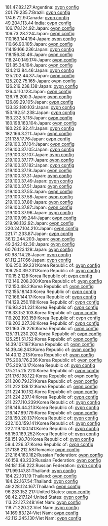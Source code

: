 181.47.82.127:Argentina: [ovpn config](vpn/181_47_82_127.ovpn)  
201.79.235.7:Brazil: [ovpn config](vpn/201_79_235_7.ovpn)  
174.6.72.9:Canada: [ovpn config](vpn/174_6_72_9.ovpn)  
49.204.113.44:India: [ovpn config](vpn/49_204_113_44.ovpn)  
106.178.124.92:Japan: [ovpn config](vpn/106_178_124_92.ovpn)  
106.73.28.224:Japan: [ovpn config](vpn/106_73_28_224.ovpn)  
110.163.144.194:Japan: [ovpn config](vpn/110_163_144_194.ovpn)  
110.66.90.105:Japan: [ovpn config](vpn/110_66_90_105.ovpn)  
114.19.166.236:Japan: [ovpn config](vpn/114_19_166_236.ovpn)  
118.156.30.46:Japan: [ovpn config](vpn/118_156_30_46.ovpn)  
118.240.149.174:Japan: [ovpn config](vpn/118_240_149_174.ovpn)  
121.85.34.194:Japan: [ovpn config](vpn/121_85_34_194.ovpn)  
124.213.84.46:Japan: [ovpn config](vpn/124_213_84_46.ovpn)  
125.202.44.37:Japan: [ovpn config](vpn/125_202_44_37.ovpn)  
125.202.75.165:Japan: [ovpn config](vpn/125_202_75_165.ovpn)  
126.219.238.138:Japan: [ovpn config](vpn/126_219_238_138.ovpn)  
126.4.110.123:Japan: [ovpn config](vpn/126_4_110_123.ovpn)  
126.78.200.3:Japan: [ovpn config](vpn/126_78_200_3.ovpn)  
126.89.29.105:Japan: [ovpn config](vpn/126_89_29_105.ovpn)  
133.32.180.103:Japan: [ovpn config](vpn/133_32_180_103.ovpn)  
153.192.51.238:Japan: [ovpn config](vpn/153_192_51_238.ovpn)  
153.232.5.118:Japan: [ovpn config](vpn/153_232_5_118.ovpn)  
180.198.163.104:Japan: [ovpn config](vpn/180_198_163_104.ovpn)  
180.220.92.41:Japan: [ovpn config](vpn/180_220_92_41.ovpn)  
182.166.3.211:Japan: [ovpn config](vpn/182_166_3_211.ovpn)  
211.135.17.76:Japan: [ovpn config](vpn/211_135_17_76.ovpn)  
219.100.37.104:Japan: [ovpn config](vpn/219_100_37_104.ovpn)  
219.100.37.105:Japan: [ovpn config](vpn/219_100_37_105.ovpn)  
219.100.37.107:Japan: [ovpn config](vpn/219_100_37_107.ovpn)  
219.100.37.177:Japan: [ovpn config](vpn/219_100_37_177.ovpn)  
219.100.37.182:Japan: [ovpn config](vpn/219_100_37_182.ovpn)  
219.100.37.19:Japan: [ovpn config](vpn/219_100_37_19.ovpn)  
219.100.37.31:Japan: [ovpn config](vpn/219_100_37_31.ovpn)  
219.100.37.49:Japan: [ovpn config](vpn/219_100_37_49.ovpn)  
219.100.37.51:Japan: [ovpn config](vpn/219_100_37_51.ovpn)  
219.100.37.55:Japan: [ovpn config](vpn/219_100_37_55.ovpn)  
219.100.37.58:Japan: [ovpn config](vpn/219_100_37_58.ovpn)  
219.100.37.86:Japan: [ovpn config](vpn/219_100_37_86.ovpn)  
219.100.37.87:Japan: [ovpn config](vpn/219_100_37_87.ovpn)  
219.100.37.96:Japan: [ovpn config](vpn/219_100_37_96.ovpn)  
219.109.99.244:Japan: [ovpn config](vpn/219_109_99_244.ovpn)  
219.98.132.92:Japan: [ovpn config](vpn/219_98_132_92.ovpn)  
220.247.104.210:Japan: [ovpn config](vpn/220_247_104_210.ovpn)  
221.71.233.87:Japan: [ovpn config](vpn/221_71_233_87.ovpn)  
36.12.244.203:Japan: [ovpn config](vpn/36_12_244_203.ovpn)  
49.242.142.36:Japan: [ovpn config](vpn/49_242_142_36.ovpn)  
60.76.123.129:Japan: [ovpn config](vpn/60_76_123_129.ovpn)  
60.98.114.28:Japan: [ovpn config](vpn/60_98_114_28.ovpn)  
61.112.217.66:Japan: [ovpn config](vpn/61_112_217_66.ovpn)  
106.250.39.231:Korea Republic of: [ovpn config](vpn/106_250_39_231.ovpn)  
106.250.39.231:Korea Republic of: [ovpn config](vpn/106_250_39_231.ovpn)  
110.15.2.128:Korea Republic of: [ovpn config](vpn/110_15_2_128.ovpn)  
112.149.208.200:Korea Republic of: [ovpn config](vpn/112_149_208_200.ovpn)  
112.150.48.2:Korea Republic of: [ovpn config](vpn/112_150_48_2.ovpn)  
112.155.18.143:Korea Republic of: [ovpn config](vpn/112_155_18_143.ovpn)  
112.166.144.17:Korea Republic of: [ovpn config](vpn/112_166_144_17.ovpn)  
114.129.250.118:Korea Republic of: [ovpn config](vpn/114_129_250_118.ovpn)  
116.93.201.231:Korea Republic of: [ovpn config](vpn/116_93_201_231.ovpn)  
118.33.152.103:Korea Republic of: [ovpn config](vpn/118_33_152_103.ovpn)  
119.202.193.159:Korea Republic of: [ovpn config](vpn/119_202_193_159.ovpn)  
119.203.227.36:Korea Republic of: [ovpn config](vpn/119_203_227_36.ovpn)  
121.163.78.226:Korea Republic of: [ovpn config](vpn/121_163_78_226.ovpn)  
125.131.230.202:Korea Republic of: [ovpn config](vpn/125_131_230_202.ovpn)  
125.251.51.152:Korea Republic of: [ovpn config](vpn/125_251_51_152.ovpn)  
14.39.107.197:Korea Republic of: [ovpn config](vpn/14_39_107_197.ovpn)  
14.39.46.243:Korea Republic of: [ovpn config](vpn/14_39_46_243.ovpn)  
14.40.12.213:Korea Republic of: [ovpn config](vpn/14_40_12_213.ovpn)  
175.208.176.236:Korea Republic of: [ovpn config](vpn/175_208_176_236.ovpn)  
175.209.13.17:Korea Republic of: [ovpn config](vpn/175_209_13_17.ovpn)  
175.215.25.220:Korea Republic of: [ovpn config](vpn/175_215_25_220.ovpn)  
211.176.198.122:Korea Republic of: [ovpn config](vpn/211_176_198_122.ovpn)  
211.200.79.121:Korea Republic of: [ovpn config](vpn/211_200_79_121.ovpn)  
211.222.138.12:Korea Republic of: [ovpn config](vpn/211_222_138_12.ovpn)  
211.224.10.132:Korea Republic of: [ovpn config](vpn/211_224_10_132.ovpn)  
211.224.237.14:Korea Republic of: [ovpn config](vpn/211_224_237_14.ovpn)  
211.227.110.239:Korea Republic of: [ovpn config](vpn/211_227_110_239.ovpn)  
218.146.44.213:Korea Republic of: [ovpn config](vpn/218_146_44_213.ovpn)  
218.147.89.179:Korea Republic of: [ovpn config](vpn/218_147_89_179.ovpn)  
218.150.20.137:Korea Republic of: [ovpn config](vpn/218_150_20_137.ovpn)  
222.100.159.141:Korea Republic of: [ovpn config](vpn/222_100_159_141.ovpn)  
222.119.100.141:Korea Republic of: [ovpn config](vpn/222_119_100_141.ovpn)  
58.150.189.252:Korea Republic of: [ovpn config](vpn/58_150_189_252.ovpn)  
58.151.98.70:Korea Republic of: [ovpn config](vpn/58_151_98_70.ovpn)  
59.4.226.37:Korea Republic of: [ovpn config](vpn/59_4_226_37.ovpn)  
217.138.212.58:Romania: [ovpn config](vpn/217_138_212_58.ovpn)  
212.164.160.182:Russian Federation: [ovpn config](vpn/212_164_160_182.ovpn)  
46.159.43.233:Russian Federation: [ovpn config](vpn/46_159_43_233.ovpn)  
94.181.156.222:Russian Federation: [ovpn config](vpn/94_181_156_222.ovpn)  
171.99.147.81:Thailand: [ovpn config](vpn/171_99_147_81.ovpn)  
184.22.101.19:Thailand: [ovpn config](vpn/184_22_101_19.ovpn)  
184.22.167.54:Thailand: [ovpn config](vpn/184_22_167_54.ovpn)  
49.228.124.167:Thailand: [ovpn config](vpn/49_228_124_167.ovpn)  
96.233.152.217:United States: [ovpn config](vpn/96_233_152_217.ovpn)  
98.42.217.124:United States: [ovpn config](vpn/98_42_217_124.ovpn)  
113.22.127.248:Viet Nam: [ovpn config](vpn/113_22_127_248.ovpn)  
118.71.220.22:Viet Nam: [ovpn config](vpn/118_71_220_22.ovpn)  
14.169.83.124:Viet Nam: [ovpn config](vpn/14_169_83_124.ovpn)  
42.112.245.130:Viet Nam: [ovpn config](vpn/42_112_245_130.ovpn)  
